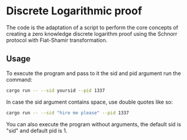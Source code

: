 # Discrete Logarithmic proof

The code is the adaptation of a script to perform the core concepts of creating a zero knowledge discrete logarithm proof using the Schnorr protocol with Fiat-Shamir transformation.
## Usage
To execute the program and pass to it the sid and pid argument run the command:
```sh
cargo run -- --sid yoursid --pid 1337
```
In case the sid argument contains space, use double quotes like so:
```sh
cargo run -- --sid "hire me please" --pid 1337
```
You can also execute the program without arguments, the default sid is "sid" and default pid is 1.
